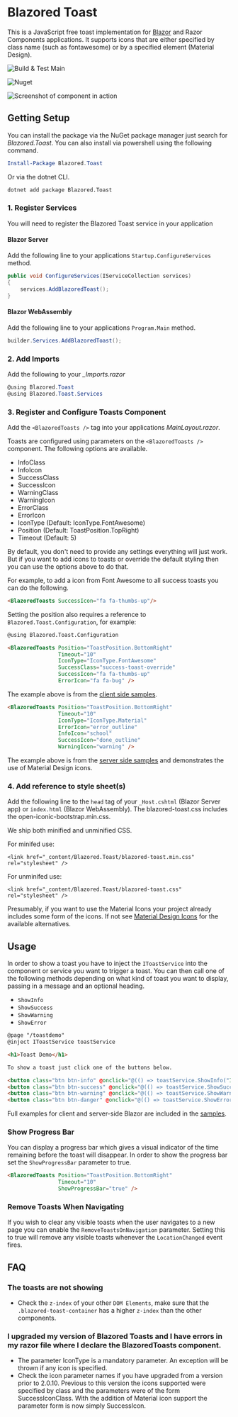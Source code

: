 # Blazored Toast
This is a JavaScript free toast implementation for [Blazor](https://blazor.net) and Razor Components applications. It supports icons that are either specified by class name (such as fontawesome) or by a specified element (Material Design).

![Build & Test Main](https://github.com/Blazored/Toast/workflows/Build%20&%20Test%20Main/badge.svg)

![Nuget](https://img.shields.io/nuget/v/blazored.toast.svg)

![Screenshot of component in action](screenshot.png)

## Getting Setup
You can install the package via the NuGet package manager just search for *Blazored.Toast*. You can also install via powershell using the following command.

```powershell
Install-Package Blazored.Toast
```

Or via the dotnet CLI.

```bash
dotnet add package Blazored.Toast
```

### 1. Register Services
You will need to register the Blazored Toast service in your application

#### Blazor Server
Add the following line to your applications `Startup.ConfigureServices` method.

```csharp
public void ConfigureServices(IServiceCollection services)
{
    services.AddBlazoredToast();
}
```

#### Blazor WebAssembly
Add the following line to your applications `Program.Main` method.

```csharp
builder.Services.AddBlazoredToast();
```

### 2. Add Imports
Add the following to your *_Imports.razor*

```csharp
@using Blazored.Toast
@using Blazored.Toast.Services
```

### 3. Register and Configure Toasts Component
Add the `<BlazoredToasts />` tag into your applications *MainLayout.razor*.

Toasts are configured using parameters on the `<BlazoredToasts />` component. The following options are available.

- InfoClass
- InfoIcon
- SuccessClass
- SuccessIcon
- WarningClass
- WarningIcon
- ErrorClass
- ErrorIcon
- IconType (Default: IconType.FontAwesome)
- Position (Default: ToastPosition.TopRight)
- Timeout (Default: 5)

By default, you don't need to provide any settings everything will just work. But if you want to add icons to toasts or override the default styling then you can use the options above to do that. 

For example, to add a icon from Font Awesome to all success toasts you can do the following.

```html
<BlazoredToasts SuccessIcon="fa fa-thumbs-up"/>
```

Setting the position also requires a reference to `Blazored.Toast.Configuration`, for example:

```html
@using Blazored.Toast.Configuration

<BlazoredToasts Position="ToastPosition.BottomRight"
                Timeout="10"
                IconType="IconType.FontAwesome"
                SuccessClass="success-toast-override"
                SuccessIcon="fa fa-thumbs-up"
                ErrorIcon="fa fa-bug" />
```
The example above is from the [client side samples](https://github.com/Blazored/Toast/tree/master/samples).

```html
<BlazoredToasts Position="ToastPosition.BottomRight"
                Timeout="10"
                IconType="IconType.Material"
                ErrorIcon="error_outline"
                InfoIcon="school"
                SuccessIcon="done_outline"
                WarningIcon="warning" />
```
The example above is from the [server side samples](https://github.com/Blazored/Toast/tree/master/samples) and demonstrates the use of Material Design icons.


### 4. Add reference to style sheet(s)
Add the following line to the `head` tag of your `_Host.cshtml` (Blazor Server app) or `index.html` (Blazor WebAssembly).
The blazored-toast.css includes the open-iconic-bootstrap.min.css.

We ship both minified and unminified CSS.

For minifed use:

```
<link href="_content/Blazored.Toast/blazored-toast.min.css" rel="stylesheet" />
```

For unminifed use:
```
<link href="_content/Blazored.Toast/blazored-toast.css" rel="stylesheet" />
```

Presumably, if you want to use the Material Icons your project already includes some form of the icons. If not see [Material Design Icons](https://dev.materialdesignicons.com/getting-started/webfont) for the available alternatives.

## Usage
In order to show a toast you have to inject the `IToastService` into the component or service you want to trigger a toast. You can then call one of the following methods depending on what kind of toast you want to display, passing in a message and an optional heading.

- `ShowInfo`
- `ShowSuccess`
- `ShowWarning`
- `ShowError`


```html
@page "/toastdemo"
@inject IToastService toastService

<h1>Toast Demo</h1>

To show a toast just click one of the buttons below.

<button class="btn btn-info" @onclick="@(() => toastService.ShowInfo("I'm an INFO message"))">Info Toast</button>
<button class="btn btn-success" @onclick="@(() => toastService.ShowSuccess("I'm a SUCCESS message with a custom title", "Congratulations!"))">Success Toast</button>
<button class="btn btn-warning" @onclick="@(() => toastService.ShowWarning("I'm a WARNING message"))">Warning Toast</button>
<button class="btn btn-danger" @onclick="@(() => toastService.ShowError("I'm an ERROR message"))">Error Toast</button>
```
Full examples for client and server-side Blazor are included in the [samples](https://github.com/Blazored/Toast/tree/master/samples).

### Show Progress Bar
You can display a progress bar which gives a visual indicator of the time remaining before the toast will disappear. In order to show the progress bar set the `ShowProgressBar` parameter to true.

```html
<BlazoredToasts Position="ToastPosition.BottomRight"
                Timeout="10"
                ShowProgressBar="true" />
```

### Remove Toasts When Navigating
If you wish to clear any visible toasts when the user navigates to a new page you can enable the `RemoveToastsOnNavigation` parameter. Setting this to true will remove any visible toasts whenever the `LocationChanged` event fires.

## FAQ
### The toasts are not showing
- Check the `z-index` of your other `DOM Elements`, make sure that the `.blazored-toast-container` has a higher `z-index` than the other components.
### I upgraded my version of Blazored Toasts and I have errors in my razor file where I declare the BlazoredToasts component.
- The parameter IconType is a mandatory parameter. An exception will be thrown if any icon is specified.
- Check the icon parameter names if you have upgraded from a version prior to 2.0.10. Previous to this version the icons supported were specified by class and the parameters were of the form SuccessIconClass. With the addition of Material icon support the parameter form is now simply SuccessIcon.


